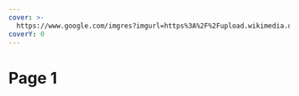 ```yaml
---
cover: >-
  https://www.google.com/imgres?imgurl=https%3A%2F%2Fupload.wikimedia.org%2Fwikipedia%2Fcommons%2Fthumb%2Ff%2Ff3%2FApache_Spark_logo.svg%2F1200px-Apache_Spark_logo.svg.png&imgrefurl=https%3A%2F%2Fen.wikipedia.org%2Fwiki%2FApache_Spark&tbnid=CvWVGFCAF1TZOM&vet=12ahUKEwiQ8d2Wl5b0AhVzKbcAHdXmDgkQMygBegUIARDLAQ..i&docid=hiDEHrBZsj1BWM&w=1200&h=623&q=spark&ved=2ahUKEwiQ8d2Wl5b0AhVzKbcAHdXmDgkQMygBegUIARDLAQ
coverY: 0
---
```


# Page 1


